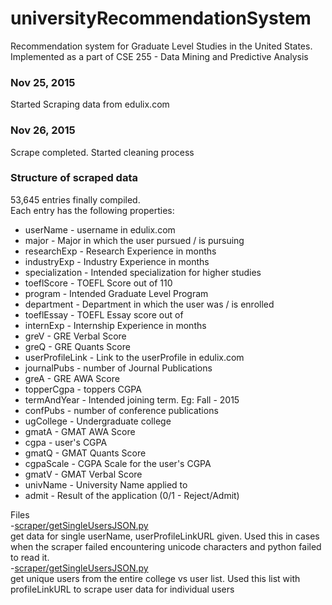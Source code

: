 # universityRecommendationSystem
Recommendation system for Graduate Level Studies in the United States. Implemented as a part of CSE 255 - Data Mining and Predictive Analysis

### Nov 25, 2015
Started Scraping data from edulix.com

### Nov 26, 2015
Scrape completed. Started cleaning process

### Structure of scraped data
53,645 entries finally compiled.  
Each entry has the following properties:
- userName - username in edulix.com
- major - Major in which the user pursued / is pursuing
- researchExp - Research Experience in months
- industryExp - Industry Experience in months
- specialization - Intended specialization for higher studies
- toeflScore - TOEFL Score out of 110
- program - Intended Graduate Level Program 
- department - Department in which the user was / is enrolled
- toeflEssay - TOEFL Essay score out of 
- internExp - Internship Experience in months
- greV - GRE Verbal Score
- greQ - GRE Quants Score
- userProfileLink - Link to the userProfile in edulix.com
- journalPubs - number of Journal Publications
- greA - GRE AWA Score
- topperCgpa - toppers CGPA
- termAndYear - Intended joining term. Eg: Fall - 2015
- confPubs - number of conference publications
- ugCollege - Undergraduate college
- gmatA - GMAT AWA Score
- cgpa - user's CGPA
- gmatQ - GMAT Quants Score
- cgpaScale - CGPA Scale for the user's CGPA
- gmatV - GMAT Verbal Score
- univName - University Name applied to
- admit - Result of the application (0/1 - Reject/Admit)

Files  
-[scraper/getSingleUsersJSON.py](scraper/getSingleUsersJSON.py)  
	get data for single userName, userProfileLinkURL given. Used this in cases when the scraper failed encountering unicode characters and python failed to read it.  
-[scraper/getSingleUsersJSON.py](scraper/getUniqueUsersFromEntireCollegeList.py)  
	get unique users from the entire college vs user list. Used this list with profileLinkURL to scrape user data for individual users

